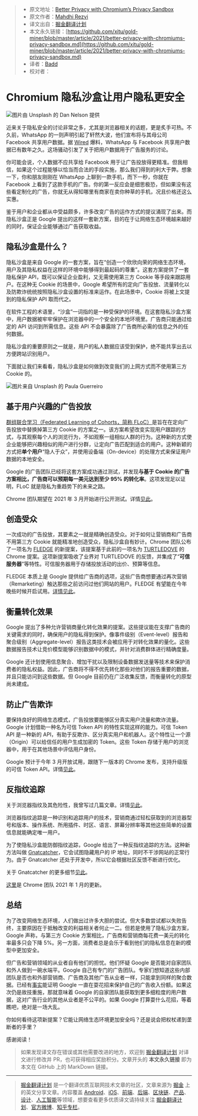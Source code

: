 > * 原文地址：[Better Privacy with Chromium’s Privacy Sandbox](https://blog.bitsrc.io/better-privacy-with-chromiums-privacy-sandbox-6134117f74be)
> * 原文作者：[Mahdhi Rezvi](https://medium.com/@mahdhirezvi)
> * 译文出自：[掘金翻译计划](https://github.com/xitu/gold-miner)
> * 本文永久链接：[https://github.com/xitu/gold-miner/blob/master/article/2021/better-privacy-with-chromiums-privacy-sandbox.md](https://github.com/xitu/gold-miner/blob/master/article/2021/better-privacy-with-chromiums-privacy-sandbox.md)
> * 译者：[Badd](https://juejin.cn/user/1134351730353207)
> * 校对者：

# Chromium 隐私沙盒让用户隐私更安全

![图片由 [Unsplash](https://unsplash.com?utm_source=medium&utm_medium=referral) 的 [Dan Nelson](https://unsplash.com/@danny144?utm_source=medium&utm_medium=referral) 提供](https://cdn-images-1.medium.com/max/10368/0*IeaUrcmOuZUgq-Jn)

近来关于隐私安全的讨论非常之多，尤其是浏览器相关的话题，更是炙手可热。不久前，WhatsApp 的一则声明引起了轩然大波，他们宣布将与其母公司 Facebook 共享用户数据。据 [Wired](https://www.wired.com/story/whatsapp-facebook-data-share-notification/) 爆料，WhatsApp 与 Facebook 共享用户数据已有数年之久。这场骚动引发了关于把用户数据用于广告服务的讨论。

你可能会说，个人数据不应共享给 Facebook 用于让广告投放得更精准。但我相信，如果这个过程能够以恰当而合法的手段实施，那么我们得到的利大于弊。想象一下，你和朋友刚刚在 WhatsApp 上聊到一款手机，而下一秒，你就在 Facebook 上看到了这款手机的广告。你的第一反应会是细思极恐，但如果没有这些看定制化的广告，你就无从得知哪里有商家在卖你种草的手机，况且价格还这么实惠。

鉴于用户和企业都从中受益颇多，许多改变广告的运作方式的提议涌现了出来。而隐私沙盒正是 Google 提出的这样一套新方案，目的在于让网络生态环境越来越好的同时，保证企业能够通过广告获取收益。

## 隐私沙盒是什么？

隐私沙盒是来自 Google 的一套方案，旨在“创造一个欣欣向荣的网络生态环境，用户及其隐私权益在这样的环境中能够得到最起码的尊重”。这套方案提供了一套隐私保护 API，既可以保证企业盈利，又无需使用第三方 Cookie 等手段来跟踪用户。在这种无 Cookie 的场景中，Google 希望所有的定向广告投放、流量转化以及防欺诈统统按照隐私沙盒设置的标准来运作。在此场景中，Cookie 将被上文提到的隐私保护 API 取而代之。

在软件工程的术语里，“沙盒”一词指的是一种受保护的环境。在这套隐私沙盒方案中，用户数据被牢牢保护在浏览器中的一个安全的本地环境里。广告商只能通过给定的 API 访问到所需信息。这些 API 不会暴露除了广告商所必需的信息之外的任何数据。

隐私沙盒的重要原则之一就是，用户的私人数据应该受到保护，绝不能共享出去以方便跨站识别用户。

下面就让我们来看看，隐私沙盒是如何做到改变我们的上网方式而不使用第三方 Cookie 的。

![图片来自 [Unsplash](https://unsplash.com?utm_source=medium&utm_medium=referral) 的 [Paula Guerreiro](https://unsplash.com/@pguerreiro?utm_source=medium&utm_medium=referral)](https://cdn-images-1.medium.com/max/11850/0*Tyf4CKlKHucwp3PV)

## 基于用户兴趣的广告投放

[群组联合学习（Federated Learning of Cohorts，简称 FLoC）](https://github.com/jkarlin/floc)是旨在在定向广告投放中替换掉第三方 Cookie 的方案之一。该方案希望改变实现用户跟踪的方式，与其观察每个人的浏览行为，不如观察一组相似人群的行为。这种新的方式使企业能够把兴趣相似的用户进行分群，让定向广告匹配到适合的用户。这种新颖的方式把**单个用户**“隐人于众”，并使用设备端（On-device）的处理方式来保证用户数据的本地安全。

Google 的广告团队已经将这套方案成功通过测试，并发现**与基于 Cookie 的广告方案相比，广告商可以预期每一美元达到至少 95% 的转化率**。这项发现足以证明，FLoC 就是隐私为重趋势下的未来之路。

Chrome 团队期望在 2021 年 3 月开始进行公开测试。详情[见此](https://github.com/WICG/floc)。

## 创造受众

一次成功的广告投放，其要素之一就是精确创造受众。对于如何让营销商和广告商不用第三方 Cookie 就能精准地创造受众，隐私沙盒自有妙计。Chrome 团队公布了一项名为 [FLEDGE](https://github.com/WICG/turtledove/blob/master/FLEDGE.md) 的新提案，该提案基于此前的一项名为 [TURTLEDOVE](https://github.com/WICG/turtledove) 的 Chrome 提案。这项新提案吸收了业界对 TURTLEDOVE 的反馈，并集成了“**可信服务器**”等特性。可信服务器用于存储投放活动的出价、预算等信息。

FLEDGE 本质上是 Google 提供给广告商的选项，这些广告商想要通过再次营销（Remarketing）触达那些之前访问过他们网站的用户。FLEDGE 有望能在今年晚些时候开启试用。[详情见此](https://github.com/WICG/turtledove/blob/master/FLEDGE.md)。

## 衡量转化效果

Google 提出了多种允许营销商量化转化效果的提案。这些提议能在支撑广告商的关键需求的同时，确保用户的隐私得到保护。像事件级别（Event-level）报告和聚合级别（Aggregate-level）报告这类技术会被应用于对转化效果的量化。这些数据报告技术让竞价模型能够识别数据中的模式，并针对消费群体进行精确度量。

Google 还计划使用信息聚合、增加干扰以及限制设备数据发送量等技术来保护消费者的隐私权益。因此，广告商将不得不优先转化那些对他们的报告重要的数据，并且只能访问到这些数据。但 Google 目前仍在广泛收集反馈，而衡量转化的原型尚未建成。

## 防止广告欺诈

要保持良好的网络生态模式，广告投放要能够区分真实用户流量和欺诈流量。Google 计划借助一种名为可信 Token API 的特性实现这样的能力。可信 Token API 是一种新的 API，有助于反欺诈、区分真实用户和机器人。这个特性让一个源（Origin）可以给信任的用户生成加密的 Token。这些 Token 存储于用户的浏览器中，用于在其他场景中评估用户身份。

Google 预计于今年 3 月开放试用，跟随下一版本的 Chrome 发布，支持升级版的可信 Token API。详情[见此](https://web.dev/trust-tokens/)。

## 反指纹追踪

关于浏览器指纹及其危险性，我曾写过几篇文章。详情[见此]((https://blog.bitsrc.io/the-darker-side-of-pwas-you-might-not-be-aware-of-ffa7b1d08888))。

浏览器指纹追踪是一种识别和追踪用户的技术，营销商通过轻松获取到的浏览器型号和版本、操作系统、所用插件、时区、语言、屏幕分辨率等其他这些简单的设置信息就能确定唯一用户。

为了使隐私沙盒能防御指纹追踪，Google 给出了一种反指纹追踪的方法。这种新方法叫做 [Gnatcatcher](https://github.com/bslassey/ip-blindness)，它会试图隐藏用户的 IP 地址，同时不干涉网站的正常行为。由于 Gnatcatcher 还处于开发中，所以它会根据社区反馈不断进行优化。

关于 Gnatcatcher 的更多细节[见此](https://github.com/bslassey/ip-blindness)。

[这里](https://developer.chrome.com/blog/privacy-sandbox-update-2021-jan/)是 Chrome 团队 2021 年 1 月的更新。

## 总结

为了改变网络生态环境，人们做出过许多大胆的尝试。但大多数尝试都以失败告终，主要原因在于抵触改变的利益相关者何止一二。但若是使用了隐私沙盒方案，Google 声称，与第三方 Cookie 方案相比，广告商和营销商每花费一美元的转化率最多只会下降 5%。另一方面，消费者总是会乐于看到他们的隐私信息在新的模型中更加安全。

但广告和营销领域的从业者自有他们的担忧。他们怀疑 Google 是否能对自家团队和外人做到一碗水端平。Google 自己有专门的广告团队。专家们想知道这些内部团队是否也和外部营销商、广告商及其他广告从业者一样，只能拿到同样的聚合数据。已经有[事实](http://digiday.com/uk/google-winner-googles-anti-tracking-moves-slow-amazons-ad-growth/)能证明 Google 一直在耍花招来保护自己的广告收入份额。如果这次仍是故技重施，那就意味着 Google 的自家团队能获取到更多细粒度的用户数据，这对广告行业的其他从业者是不公平的。如果 Google 打算耍什么花招，等着瞧吧，绝对是一场大乱。

你如何看待这项新提案？它能让网络生态环境更加安全吗？还是说会把权杖递到垄断者的手里？

感谢阅读！

> 如果发现译文存在错误或其他需要改进的地方，欢迎到 [掘金翻译计划](https://github.com/xitu/gold-miner) 对译文进行修改并 PR，也可获得相应奖励积分。文章开头的 **本文永久链接** 即为本文在 GitHub 上的 MarkDown 链接。

---

> [掘金翻译计划](https://github.com/xitu/gold-miner) 是一个翻译优质互联网技术文章的社区，文章来源为 [掘金](https://juejin.im) 上的英文分享文章。内容覆盖 [Android](https://github.com/xitu/gold-miner#android)、[iOS](https://github.com/xitu/gold-miner#ios)、[前端](https://github.com/xitu/gold-miner#前端)、[后端](https://github.com/xitu/gold-miner#后端)、[区块链](https://github.com/xitu/gold-miner#区块链)、[产品](https://github.com/xitu/gold-miner#产品)、[设计](https://github.com/xitu/gold-miner#设计)、[人工智能](https://github.com/xitu/gold-miner#人工智能)等领域，想要查看更多优质译文请持续关注 [掘金翻译计划](https://github.com/xitu/gold-miner)、[官方微博](http://weibo.com/juejinfanyi)、[知乎专栏](https://zhuanlan.zhihu.com/juejinfanyi)。
